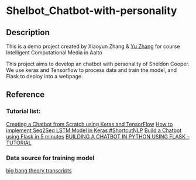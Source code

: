 # Shelbot_Chatbot-with-personality

## Description
This is a demo project created by Xiaoyun Zhang & [Yu Zhang](https://github.com/Octopus-Yu) for course Intelligent Computational Media in Aalto

This project aims to develop an chatbot with personality of Sheldon Cooper. We use keras and Tensorflow to process data and train the model, and Flask to deploy into a webpage. 

## Reference
### Tutorial list:
[Creating a Chatbot from Scratch using Keras and TensorFlow](https://medium.com/predict/creating-a-chatbot-from-scratch-using-keras-and-tensorflow-59e8fc76be79)
[How to implement Seq2Seq LSTM Model in Keras #ShortcutNLP](https://towardsdatascience.com/how-to-implement-seq2seq-lstm-model-in-keras-shortcutnlp-6f355f3e5639)
[Build a Chatbot using Flask in 5 minutes](https://dev.to/sahilrajput/build-a-chatbot-using-flask-in-5-minutes-574i)
[BUILDING A CHATBOT IN PYTHON USING FLASK – TUTORIAL](https://codinginfinite.com/chatbot-in-python-flask-tutorial/)
### Data source for training model
[big bang theory transcripts](https://bigbangtrans.wordpress.com/about/)


